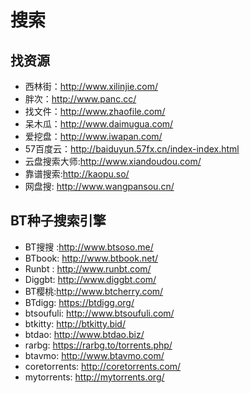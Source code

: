 # 搜索

## 找资源
+ 西林街：http://www.xilinjie.com/
+ 胖次：http://www.panc.cc/
+ 找文件：http://www.zhaofile.com/
+ 呆木瓜：http://www.daimugua.com/
+ 爱挖盘：http://www.iwapan.com/
+ 57百度云：http://baiduyun.57fx.cn/index-index.html
+ 云盘搜索大师:http://www.xiandoudou.com/
+ 靠谱搜索:http://kaopu.so/
+ 网盘搜: http://www.wangpansou.cn/

## BT种子搜索引擎
+ BT搜搜  :http://www.btsoso.me/
+ BTbook:  http://www.btbook.net/
+ Runbt : http://www.runbt.com/
+ Diggbt:  http://www.diggbt.com/
+ BT樱桃:http://www.btcherry.com/
+ BTdigg:  https://btdigg.org/
+ btsoufuli:  http://www.btsoufuli.com/
+ btkitty:  http://btkitty.bid/
+ btdao:  http://www.btdao.biz/
+ rarbg:  https://rarbg.to/torrents.php/
+ btavmo:  http://www.btavmo.com/
+ coretorrents:  http://coretorrents.com/
+ mytorrents:  http://mytorrents.org/
